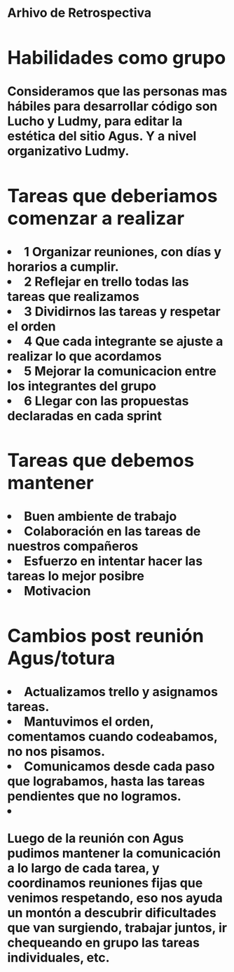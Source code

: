 <h1> Arhivo de Retrospectiva <h1>
  <section>
    <h2>
      Habilidades como grupo
    </h2>
  <p>
    Consideramos que las personas mas hábiles para desarrollar <strong>código</strong> son Lucho y Ludmy,
    para editar la <strong>estética</strong> del sitio Agus. Y a nivel <strong>organizativo</strong> Ludmy.
  </p>
    </section>
  <section>
    <h2>
      Tareas que deberiamos comenzar a realizar
    </h2>
    <p>
      <li>1 Organizar reuniones, con días y horarios a cumplir.</li>
      <li>2 Reflejar en trello todas las tareas que realizamos</li>
      <li>3 Dividirnos las tareas y respetar el orden</li>
      <li>4 Que cada integrante se ajuste a realizar lo que acordamos</li>
      <li>5 Mejorar la comunicacion entre los integrantes del grupo</li>
      <li>6 Llegar con las propuestas declaradas en cada sprint</li>
    </p>
  </section>
  <section>
    <h2>Tareas que debemos mantener </h2>
  <p>
    <li>Buen ambiente de trabajo</li>
    <li>Colaboración en las tareas de nuestros compañeros</li>
    <li>Esfuerzo en intentar hacer las tareas lo mejor posibre</li>
    <li>Motivacion</li>
  </p>
  </section>
  <section>
  <h2>Cambios post reunión Agus/totura</h2>
  <li>Actualizamos trello y asignamos tareas.</li>
  <li>Mantuvimos el orden, comentamos cuando codeabamos, no nos pisamos.</li>
  <li>Comunicamos desde cada paso que lograbamos, hasta las tareas pendientes que no logramos.<li>
   <p>
   Luego de la reunión con Agus pudimos mantener la comunicación a lo largo de cada tarea, y coordinamos reuniones fijas que venimos respetando, eso nos ayuda un montón a descubrir dificultades que van surgiendo, trabajar juntos, ir chequeando en grupo las tareas individuales, etc.
  </p>
  </section>



